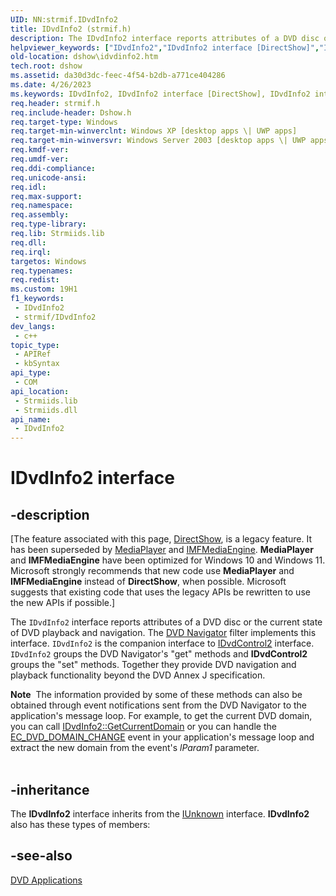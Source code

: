```yaml
---
UID: NN:strmif.IDvdInfo2
title: IDvdInfo2 (strmif.h)
description: The IDvdInfo2 interface reports attributes of a DVD disc or the current state of DVD playback and navigation.
helpviewer_keywords: ["IDvdInfo2","IDvdInfo2 interface [DirectShow]","IDvdInfo2 interface [DirectShow]","described","IDvdInfo2Interface","dshow.idvdinfo2","strmif/IDvdInfo2"]
old-location: dshow\idvdinfo2.htm
tech.root: dshow
ms.assetid: da30d3dc-feec-4f54-b2db-a771ce404286
ms.date: 4/26/2023
ms.keywords: IDvdInfo2, IDvdInfo2 interface [DirectShow], IDvdInfo2 interface [DirectShow],described, IDvdInfo2Interface, dshow.idvdinfo2, strmif/IDvdInfo2
req.header: strmif.h
req.include-header: Dshow.h
req.target-type: Windows
req.target-min-winverclnt: Windows XP [desktop apps \| UWP apps]
req.target-min-winversvr: Windows Server 2003 [desktop apps \| UWP apps]
req.kmdf-ver: 
req.umdf-ver: 
req.ddi-compliance: 
req.unicode-ansi: 
req.idl: 
req.max-support: 
req.namespace: 
req.assembly: 
req.type-library: 
req.lib: Strmiids.lib
req.dll: 
req.irql: 
targetos: Windows
req.typenames: 
req.redist: 
ms.custom: 19H1
f1_keywords:
 - IDvdInfo2
 - strmif/IDvdInfo2
dev_langs:
 - c++
topic_type:
 - APIRef
 - kbSyntax
api_type:
 - COM
api_location:
 - Strmiids.lib
 - Strmiids.dll
api_name:
 - IDvdInfo2
---
```


# IDvdInfo2 interface


## -description

\[The feature associated with this page, [DirectShow](/windows/win32/directshow/directshow), is a legacy feature. It has been superseded by [MediaPlayer](/uwp/api/Windows.Media.Playback.MediaPlayer) and [IMFMediaEngine](/windows/win32/api/mfmediaengine/nn-mfmediaengine-imfmediaengine). **MediaPlayer** and **IMFMediaEngine** have been optimized for Windows 10 and Windows 11. Microsoft strongly recommends that new code use **MediaPlayer** and **IMFMediaEngine** instead of **DirectShow**, when possible. Microsoft suggests that existing code that uses the legacy APIs be rewritten to use the new APIs if possible.\]

The <code>IDvdInfo2</code> interface reports attributes of a DVD disc or the current state of DVD playback and navigation. The <a href="/windows/desktop/DirectShow/dvd-navigator-filter">DVD Navigator</a> filter implements this interface. <code>IDvdInfo2</code> is the companion interface to <a href="/windows/desktop/api/strmif/nn-strmif-idvdcontrol2">IDvdControl2</a> interface. <code>IDvdInfo2</code> groups the DVD Navigator's "get" methods and <b>IDvdControl2</b> groups the "set" methods. Together they provide DVD navigation and playback functionality beyond the DVD Annex J specification.

<div class="alert"><b>Note</b>  The information provided by some of these methods can also be obtained through event notifications sent from the DVD Navigator to the application's message loop. For example, to get the current DVD domain, you can call <a href="/windows/desktop/api/strmif/nf-strmif-idvdinfo2-getcurrentdomain">IDvdInfo2::GetCurrentDomain</a> or you can handle the <a href="/windows/desktop/DirectShow/ec-dvd-domain-change">EC_DVD_DOMAIN_CHANGE</a> event in your application's message loop and extract the new domain from the event's <i>lParam1</i> parameter.</div>
<div> </div>

## -inheritance

The <b>IDvdInfo2</b> interface inherits from the <a href="/windows/desktop/api/unknwn/nn-unknwn-iunknown">IUnknown</a> interface. <b>IDvdInfo2</b> also has these types of members:

## -see-also

<a href="/windows/desktop/DirectShow/dvd-applications">DVD Applications</a>

